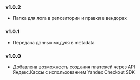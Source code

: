 ### v1.0.2
* Папка для лога в репозитории и правки в вендорах

### v1.0.1
* Передача данных модуля в metadata

### v1.0.0
* Добавлена возможность создания платежей через API Яндекс.Кассы с использованием Yandex Checkout SDK